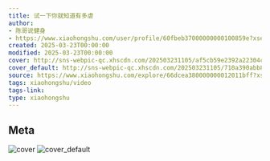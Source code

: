 ```yaml
---
title: 试一下你就知道有多虐
author:
- 陈哥说健身
- https://www.xiaohongshu.com/user/profile/60fbeb37000000000100859e?xsec_token=undefined
created: 2025-03-23T00:00:00
modified: 2025-03-23T00:00:00
cover: http://sns-webpic-qc.xhscdn.com/202503231105/af5cb59e2392a22304ce329faa57d07e/1040g2sg317fdncha3u005o7rtcrg91cudpos8p8!nc_n_webp_prv_1
cover_default: http://sns-webpic-qc.xhscdn.com/202503231105/710a390abb8203a4687f9e9cfc99bf84/1040g2sg317fdncha3u005o7rtcrg91cudpos8p8!nc_n_webp_mw_1
source: https://www.xiaohongshu.com/explore/66dcea380000000012011bff?xsec_token=ABVkRdRmCoRgCBeeW-_JiAMlSbS3DUBK2cYlkpMobB2cQ=
tags: xiaohongshu/video
tags-link:
type: xiaohongshu
---
```


## Meta

![cover](http://sns-webpic-qc.xhscdn.com/202503231105/af5cb59e2392a22304ce329faa57d07e/1040g2sg317fdncha3u005o7rtcrg91cudpos8p8!nc_n_webp_prv_1)
![cover_default](http://sns-webpic-qc.xhscdn.com/202503231105/710a390abb8203a4687f9e9cfc99bf84/1040g2sg317fdncha3u005o7rtcrg91cudpos8p8!nc_n_webp_mw_1)
